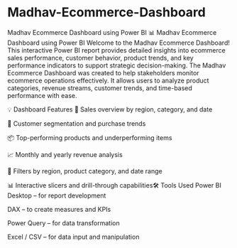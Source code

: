 # Madhav-Ecommerce-Dashboard
Madhav Ecommerce Dashboard using Power BI
📊 Madhav Ecommerce Dashboard using Power BI
Welcome to the Madhav Ecommerce Dashboard! This interactive Power BI report provides detailed insights into ecommerce sales performance, customer behavior, product trends, and key performance indicators to support strategic decision-making.
The Madhav Ecommerce Dashboard was created to help stakeholders monitor ecommerce operations effectively. It allows users to analyze product categories, revenue streams, customer trends, and time-based performance with ease.

💡 Dashboard Features
🛒 Sales overview by region, category, and date

👥 Customer segmentation and purchase trends

📦 Top-performing products and underperforming items

📈 Monthly and yearly revenue analysis

📍 Filters by region, product category, and date range

📊 Interactive slicers and drill-through capabilities🛠 Tools Used
Power BI Desktop – for report development

DAX – to create measures and KPIs

Power Query – for data transformation

Excel / CSV – for data input and manipulation

